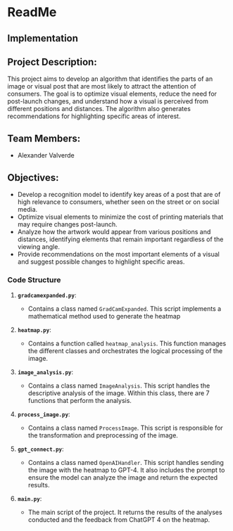 # ReadMe

## Implementation

## Project Description:
This project aims to develop an algorithm that identifies the parts of an image or visual post that are most likely to attract the attention of consumers. The goal is to optimize visual elements, reduce the need for post-launch changes, and understand how a visual is perceived from different positions and distances. The algorithm also generates recommendations for highlighting specific areas of interest.

## Team Members:
- Alexander Valverde

## Objectives:
- Develop a recognition model to identify key areas of a post that are of high relevance to consumers, whether seen on the street or on social media.
- Optimize visual elements to minimize the cost of printing materials that may require changes post-launch.
- Analyze how the artwork would appear from various positions and distances, identifying elements that remain important regardless of the viewing angle.
- Provide recommendations on the most important elements of a visual and suggest possible changes to highlight specific areas.

### Code Structure

1. **`gradcamexpanded.py`**:
   - Contains a class named `GradCamExpanded`. This script implements a mathematical method used to generate the heatmap

2. **`heatmap.py`**:
   - Contains a function called `heatmap_analysis`. This function manages the different classes and orchestrates the logical processing of the image.

3. **`image_analysis.py`**:
   - Contains a class named `ImageAnalysis`. This script handles the descriptive analysis of the image. Within this class, there are 7 functions that perform the analysis.

4. **`process_image.py`**:
   - Contains a class named `ProcessImage`. This script is responsible for the transformation and preprocessing of the image.

5. **`gpt_connect.py`**:
   - Contains a class named `OpenAIHandler`. This script handles sending the image with the heatmap to GPT-4. It also includes the prompt to ensure the model can analyze the image and return the expected results.

6. **`main.py`**:
   - The main script of the project. It returns the results of the analyses conducted and the feedback from ChatGPT 4 on the heatmap.
